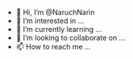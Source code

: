 - 👋 Hi, I’m @NaruchNarin
- 👀 I’m interested in ...
- 🌱 I’m currently learning ...
- 💞️ I’m looking to collaborate on ...
- 📫 How to reach me ...

<!---
NaruchNarin/NaruchNarin is a ✨ special ✨ repository because its `README.md` (this file) appears on your GitHub profile.
You can click the Preview link to take a look at your changes.
--->

